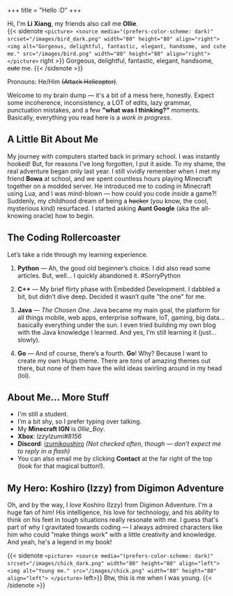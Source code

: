 +++
title = "Hello :D"
+++

Hi, I'm **Li Xiang**, my friends also call me **Ollie**.  
{{< sidenote `
<picture>
  <source media="(prefers-color-scheme: dark)" srcset="/images/bird_dark.png" width="80" height="80" align="right">
  <img alt="Gorgeous, delightful, fantastic, elegant, handsome, and cute me." src="/images/bird.png" width="80" height="80" align="right">
</picture>
` right >}}
Gorgeous, delightful, fantastic, elegant, handsome, ~~cute~~ me.
{{< /sidenote >}}  

Pronouns: He/Him ~~(Attack Helicopter)~~.

Welcome to my brain dump — it's a bit of a mess here, honestly. Expect some incoherence, inconsistency, a LOT of edits, lazy grammar, punctuation mistakes, and a few **"what was I thinking?"** moments. Basically, everything you read here is a *work in progress*.

## A Little Bit About Me

My journey with computers started back in primary school. I was instantly hooked! But, for reasons I've long forgotten, I put it aside. To my shame, the real adventure began only last year. I still vividly remember when I met my friend **Bowa** at school, and we spent countless hours playing Minecraft together on a modded server. He introduced me to coding in Minecraft using Lua, and I was mind-blown — how could you code *inside* a game?! Suddenly, my childhood dream of being a ~~hacker~~ (you know, the cool, mysterious kind) resurfaced. I started asking **Aunt Google** (aka the all-knowing oracle) how to begin.

## The Coding Rollercoaster

Let’s take a ride through my learning experience.

1. **Python** — Ah, the good old beginner’s choice. I did also read some articles. But, well... I quickly abandoned it. #SorryPython

2. **C++** — My brief flirty phase with Embedded Development. I dabbled a bit, but didn’t dive deep. Decided it wasn’t quite "the one" for me. 

3. **Java** — *The Chosen One.* Java became my main goal, the platform for all things mobile, web apps, enterprise software, IoT, gaming, big data... basically everything under the sun. I even tried building my own blog with the Java knowledge I learned. And yes, I’m still learning it (just... slowly).

4. **Go** — And of course, there’s a fourth. **Go**! Why? Because I want to create my own Hugo theme. There are *tons* of amazing themes out there, but none of them have the wild ideas swirling around in my head (lol).

## About Me... More Stuff

- I'm still a student.  
- I’m a bit shy, so I prefer typing over talking.  
- My **Minecraft IGN** is *0llie_Boy*.  
- **Xbox**: *IzzyIzumi#8156*  
- **Discord**: [izumikoushiro](https://discord.com/users/1013646322915627018) *(Not checked often, though — don’t expect me to reply in a flash)*  
- You can also email me by clicking **Contact** at the far right of the top (look for that magical button!).

## My Hero: Koshiro (Izzy) from Digimon Adventure

Oh, and by the way, I *love* Koshiro (Izzy) from Digimon Adventure. I'm a huge fan of him! His intelligence, his love for technology, and his ability to think on his feet in tough situations really resonate with me. I guess that's part of why I gravitated towards coding — I always admired characters like him who could "make things work" with a little creativity and knowledge. And yeah, he's a legend in my book!

{{< sidenote `
<picture>
  <source media="(prefers-color-scheme: dark)" srcset="/images/chick_dark.png" width="80" height="80" align="left">
  <img alt="Young me." src="/images/chick.png" width="80" height="80" align="left">
</picture>
` left>}}
Btw, this is me when I was young.
{{< /sidenote >}}
